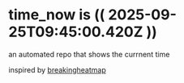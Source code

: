 # time_now is (( 2025-09-25T09:45:00.420Z ))

an automated repo that shows the currnent time

inspired by [breakingheatmap](https://github.com/breakingheatmap/breakingheatmap)